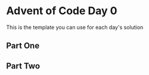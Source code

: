# Advent of Code Day 0

This is the template you can use for each day's solution

## Part One

## Part Two
